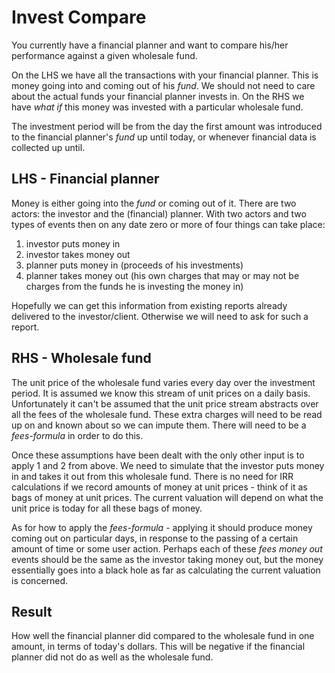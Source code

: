 
Invest Compare
==============

You currently have a financial planner and want to compare his/her performance against a given wholesale fund.

On the LHS we have all the transactions with your financial planner.
This is money going into and coming out of his *fund*. We should not need to care about the actual funds your financial planner invests in.
On the RHS we have *what if* this money was invested with a particular wholesale fund.

The investment period will be from the day the first amount was introduced to the financial planner's *fund* up until today, or whenever financial data is collected up until.

LHS - Financial planner
-----------------------

Money is either going into the *fund* or coming out of it.
There are two actors: the investor and the (financial) planner.
With two actors and two types of events then on any date zero or more of four things can take place:
1. investor puts money in
2. investor takes money out
3. planner puts money in (proceeds of his investments)
4. planner takes money out (his own charges that may or may not be charges from the funds he is investing the money in)

Hopefully we can get this information from existing reports already delivered to the investor/client. Otherwise we will need to ask for such a report.

RHS - Wholesale fund
--------------------
The unit price of the wholesale fund varies every day over the investment period.
It is assumed we know this stream of unit prices on a daily basis.
Unfortunately it can't be assumed that the unit price stream abstracts over all the fees of the wholesale fund. These extra charges will need to be read up on and known about so we can impute them. There will need to be a *fees-formula* in order to do this.

Once these assumptions have been dealt with the only other input is to apply 1 and 2 from above. We need to simulate that the investor puts money in and takes it out from this wholesale fund. There is no need for IRR calculations if we record amounts of money at unit prices - think of it as bags of money at unit prices. The current valuation will depend on what the unit price is today for all these bags of money.

As for how to apply the *fees-formula* - applying it should produce money coming out on particular days, in response to the passing of a certain amount of time or some user action. Perhaps each of these *fees money out* events should be the same as the investor taking money out, but the money essentially goes into a black hole as far as calculating the current valuation is concerned.  

Result
------
How well the financial planner did compared to the wholesale fund in one amount, in terms of today's dollars.
This will be negative if the financial planner did not do as well as the wholesale fund.
